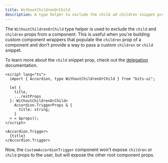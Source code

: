 ```yaml
---
title: WithoutChildrenOrChild
description: A type helper to exclude the child ad children snippet props from a component.
---
```


The `WithoutChildrenOrChild` type helper is used to exclude the `child` and `children` props from a component. This is useful when you're building custom component wrappers that populate the `children` prop of a component and don't provide a way to pass a custom `children` or `child` snippet.

To learn more about the `child` snippet prop, check out the [delegation](/docs/child-snippet) documentation.

```svelte title="CustomAccordionTrigger.svelte"
<script lang="ts">
  import { Accordion, type WithoutChildrenOrChild } from "bits-ui";

  let {
    title,
    ...restProps
  }: WithoutChildrenOrChild<
    Accordion.TriggerProps & {
      title: string;
    }
  > = $props();
</script>

<Accordion.Trigger>
  {title}
</Accordion.Trigger>
```

Now, the `CustomAccordionTrigger` component won't expose `children` or `child` props to the user, but will expose the other root component props.
